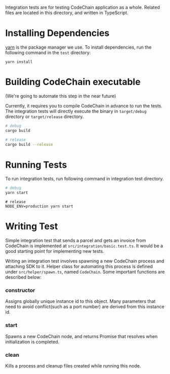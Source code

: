 Integration tests are for testing CodeChain application as a whole. Related files are located in this directory, and written in TypeScript.

# Installing Dependencies

[yarn](https://yarnpkg.com/lang/en/) is the package manager we use. To install dependencies, run the following command in the `test` directory:
```
yarn install
```

# Building CodeChain executable

(We're going to automate this step in the near future)

Currently, it requires you to compile CodeChain in advance to run the tests. The integration tests will directly execute the binary in `target/debug` directory or `target/release` directory.

```sh
# debug
cargo build
```

```sh
# release
cargo build --release
```

# Running Tests

To run integration tests, run following command in integration test directory.
```sh
# debug
yarn start
```

```
# release
NODE_ENV=production yarn start
```

# Writing Test

Simple integration test that sends a parcel and gets an invoice from CodeChain is implemented at `src/integration/basic.test.ts`. It would be a good starting point for implementing new tests.

Writing an integration test involves spawning a new CodeChain process and attaching SDK to it. Helper class for automating this process is defined under `src/helper/spawn.ts`, named `CodeChain`. Some important functions are described below:

### constructor
Assigns globally unique instance id to this object. Many parameters that need to avoid conflict(such as a port number) are derived from this instance id.

### start
Spawns a new CodeChain node, and returns Promise that resolves when initialization is completed.

### clean
Kills a process and cleanup files created while running this node.